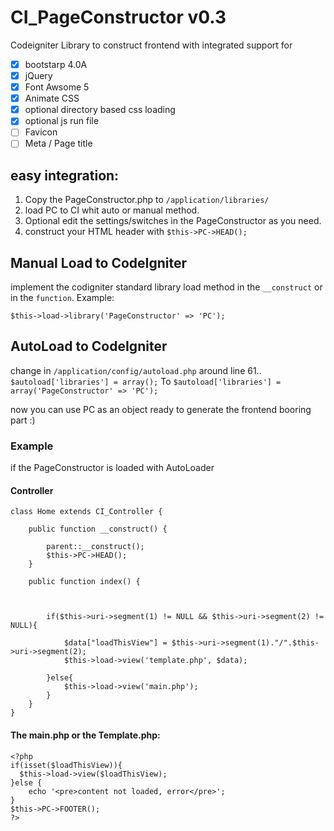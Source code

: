 # CI_PageConstructor v0.3
Codeigniter Library to construct frontend with integrated support for
- [x] bootstarp 4.0A 
- [x] jQuery
- [x] Font Awsome 5
- [x] Animate CSS
- [x] optional directory based css loading
- [x] optional js run file
- [ ] Favicon
- [ ] Meta / Page title

## easy integration: 
1. Copy the PageConstructor.php to `/application/libraries/`
2. load PC to CI whit auto or manual method.
3. Optional edit the settings/switches in the PageConstructor as you need.
4. construct your HTML header with `$this->PC->HEAD();`

## Manual Load to CodeIgniter
implement the codigniter standard library load method in the `__construct` or in the `function`.
Example:
```
$this->load->library('PageConstructor' => 'PC');
```

## AutoLoad to CodeIgniter
change in `/application/config/autoload.php` around line 61..
``` $autoload['libraries'] = array(); ```
To
``` $autoload['libraries'] = array('PageConstructor' => 'PC'); ```

now you can use PC as an object ready to generate the frontend booring part :)

### Example
if the PageConstructor is loaded with AutoLoader
#### Controller
```
class Home extends CI_Controller {

    public function __construct() {

        parent::__construct();
        $this->PC->HEAD();
    }

    public function index() {



        if($this->uri->segment(1) != NULL && $this->uri->segment(2) != NULL){

            $data["loadThisView"] = $this->uri->segment(1)."/".$this->uri->segment(2);
            $this->load->view('template.php', $data);

        }else{
            $this->load->view('main.php');
        }
    }
}
```

#### The main.php or the Template.php:
```
<?php
if(isset($loadThisView)){
  $this->load->view($loadThisView);
}else {
    echo '<pre>content not loaded, error</pre>';
}
$this->PC->FOOTER(); 
?>
```
